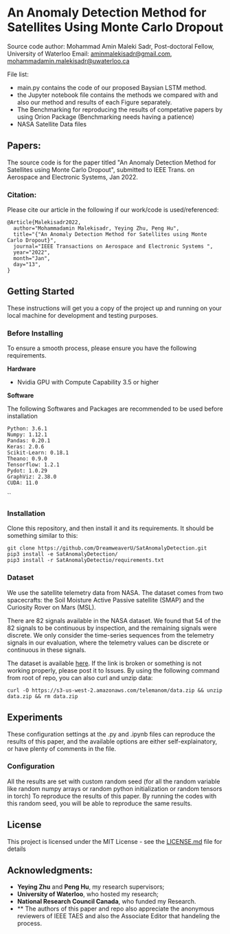 # An Anomaly Detection Method for Satellites Using Monte Carlo Dropout

Source code author: ‪Mohammad Amin Maleki Sadr, Post-doctoral Fellow, University of Waterloo
Email: aminmalekisadr@gmail.com, mohammadamin.malekisadr@uwaterloo.ca

File list:
* main.py contains the code of our proposed Baysian LSTM method.
* the Jupyter notebook file contains the methods we compared with and also our method and results of each Figure separately.
* The Benchmarking for reproducing the results of competative papers by using Orion Package (Benchmarking needs having a patience)
* NASA Satellite Data files


## Papers:
The source code is for the paper titled "An Anomaly Detection Method for Satellites using Monte Carlo Dropout", submitted to IEEE Trans. on Aerospace and Electronic Systems, Jan 2022.

### Citation:

Please cite our article in the following if our work/code is used/referenced:

```
@Article{Malekisadr2022,
  author="Mohammadamin Malekisadr, Yeying Zhu, Peng Hu",
  title="{"An Anomaly Detection Method for Satellites using Monte Carlo Dropout}",
  journal="IEEE Transactions on Aerospace and Electronic Systems ",
  year="2022",
  month="Jan",
  day="13",
}
```
## Getting Started
These instructions will get you a copy of the project up and running on your local machine for development and testing purposes.

### Before Installing
To ensure a smooth process, please ensure you have the following requirements.

**Hardware**
- Nvidia GPU with Compute Capability 3.5 or higher


**Software**

The following Softwares and Packages are recommended to be used before installation
```
Python: 3.6.1
Numpy: 1.12.1
Pandas: 0.20.1
Keras: 2.0.6
Scikit-Learn: 0.18.1
Theano: 0.9.0
Tensorflow: 1.2.1
Pydot: 1.0.29
GraphViz: 2.38.0
CUDA: 11.0
```
``
### Installation
Clone this repository, and then install it and its requirements. It should be something similar to this:

```
git clone https://github.com/DreamweaverU/SatAnomalyDetection.git
pip3 install -e SatAnomalyDetection/
pip3 install -r SatAnomalyDetectio/requirements.txt
```

### Dataset
We use the satellite telemetry data from NASA. The dataset comes from two spacecrafts: the Soil Moisture Active Passive satellite (SMAP) and the Curiosity Rover on Mars (MSL).

There are 82 signals available in the NASA dataset. We found that 54 of the 82 signals  to be continuous by inspection, and the remaining signals were discrete. We only consider the time-series sequences from the telemetry signals in our evaluation, where the telemetry values can be discrete or continuous in these signals.

The dataset is available [here](https://s3-us-west-2.amazonaws.com/telemanom/data.zip). If the link is broken or something is not working properly, please post it to Issues. By using the following command from root of repo, you can also curl and unzip data:
```
curl -O https://s3-us-west-2.amazonaws.com/telemanom/data.zip && unzip data.zip && rm data.zip
```
## Experiments
These configuration settings at the .py and .ipynb files can reproduce the results of this paper, and the available options are either self-explainatory, or have plenty of comments in the file.
### Configuration
All the results are set with custom random seed (for all the random variable like random numpy arrays or random python initialization or random tensors in torch) To reproduce the results of this paper. By running the codes with this random seed, you will be able to reproduce the same results. 

## License
This project is licensed under the MIT License - see the [LICENSE.md](LICENSE.md) file for details
## Acknowledgments:
* **Yeying Zhu** and **Peng Hu**, my research supervisors;
* **University of Waterloo**, who hosted my research;
* **National Research Council Canada**, who funded my Research.
* ** The authors of this paper and repo also appreciate the anonymous reviewers of IEEE TAES and also the Associate Editor that handeling the process.   

